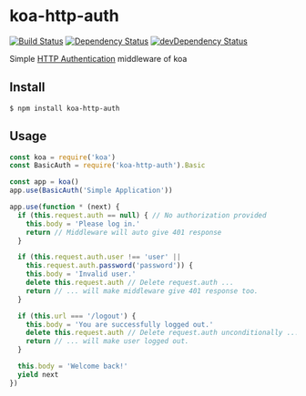 # koa-http-auth

[![Build Status](https://travis-ci.org/Gerhut/koa-http-auth.svg?branch=master)](https://travis-ci.org/Gerhut/koa-http-auth)
[![Dependency Status](https://david-dm.org/gerhut/koa-http-auth.svg)](https://david-dm.org/gerhut/koa-http-auth)
[![devDependency Status](https://david-dm.org/gerhut/koa-http-auth/dev-status.svg)](https://david-dm.org/gerhut/koa-http-auth#info=devDependencies)

Simple [HTTP Authentication](https://tools.ietf.org/html/rfc2617) middleware
of koa

## Install

    $ npm install koa-http-auth

## Usage

```javascript
const koa = require('koa')
const BasicAuth = require('koa-http-auth').Basic

const app = koa()
app.use(BasicAuth('Simple Application'))

app.use(function * (next) {
  if (this.request.auth == null) { // No authorization provided
    this.body = 'Please log in.'
    return // Middleware will auto give 401 response
  }

  if (this.request.auth.user !== 'user' ||
    this.request.auth.password('password')) {
    this.body = 'Invalid user.'
    delete this.request.auth // Delete request.auth ...
    return // ... will make middleware give 401 response too.
  }

  if (this.url === '/logout') {
    this.body = 'You are successfully logged out.'
    delete this.request.auth // Delete request.auth unconditionally ...
    return // ... will make user logged out.
  }

  this.body = 'Welcome back!'
  yield next
})
```
